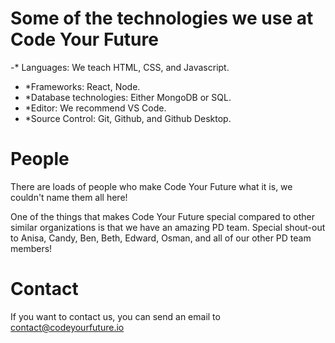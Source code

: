 # Some of the technologies we use at Code Your Future

-* Languages: We teach HTML, CSS, and Javascript.
- *Frameworks: React, Node.
- *Database technologies: Either MongoDB or SQL.
- *Editor: We recommend VS Code.
- *Source Control: Git, Github, and Github Desktop.

# People

There are loads of people who make Code Your Future what it is, we couldn't name them all here!

One of the things that makes Code Your Future special compared to other similar organizations is that we have an amazing PD team. Special shout-out to Anisa, Candy, Ben, Beth, Edward, Osman, and all of our other PD team members!

# Contact

If you want to contact us, you can send an email to contact@codeyourfuture.io

